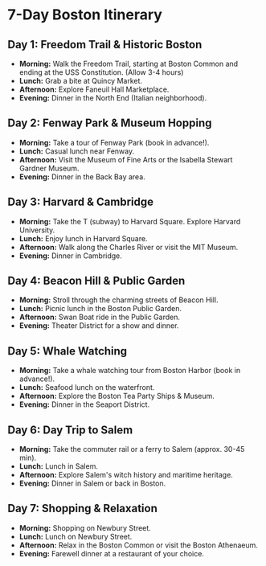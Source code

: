 # 7-Day Boston Itinerary

## Day 1: Freedom Trail & Historic Boston

*   **Morning:** Walk the Freedom Trail, starting at Boston Common and ending at the USS Constitution. (Allow 3-4 hours)
*   **Lunch:** Grab a bite at Quincy Market.
*   **Afternoon:** Explore Faneuil Hall Marketplace.
*   **Evening:** Dinner in the North End (Italian neighborhood).

## Day 2: Fenway Park & Museum Hopping

*   **Morning:** Take a tour of Fenway Park (book in advance!).
*   **Lunch:** Casual lunch near Fenway.
*   **Afternoon:** Visit the Museum of Fine Arts or the Isabella Stewart Gardner Museum.
*   **Evening:** Dinner in the Back Bay area.

## Day 3: Harvard & Cambridge

*   **Morning:** Take the T (subway) to Harvard Square. Explore Harvard University.
*   **Lunch:** Enjoy lunch in Harvard Square.
*   **Afternoon:** Walk along the Charles River or visit the MIT Museum.
*   **Evening:** Dinner in Cambridge.

## Day 4: Beacon Hill & Public Garden

*   **Morning:** Stroll through the charming streets of Beacon Hill.
*   **Lunch:** Picnic lunch in the Boston Public Garden.
*   **Afternoon:** Swan Boat ride in the Public Garden.
*   **Evening:** Theater District for a show and dinner.

## Day 5: Whale Watching

*   **Morning:** Take a whale watching tour from Boston Harbor (book in advance!).
*   **Lunch:** Seafood lunch on the waterfront.
*   **Afternoon:** Explore the Boston Tea Party Ships & Museum.
*   **Evening:** Dinner in the Seaport District.

## Day 6: Day Trip to Salem

*   **Morning:** Take the commuter rail or a ferry to Salem (approx. 30-45 min).
*   **Lunch:** Lunch in Salem.
*   **Afternoon:** Explore Salem's witch history and maritime heritage.
*   **Evening:** Dinner in Salem or back in Boston.

## Day 7: Shopping & Relaxation

*   **Morning:** Shopping on Newbury Street.
*   **Lunch:** Lunch on Newbury Street.
*   **Afternoon:** Relax in the Boston Common or visit the Boston Athenaeum.
*   **Evening:** Farewell dinner at a restaurant of your choice.